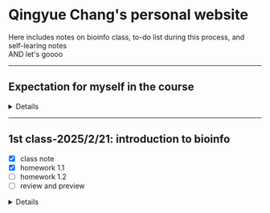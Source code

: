 # Qingyue Chang's personal website
Here includes notes on bioinfo class, to-do list during this process, and self-learing notes  
AND let's goooo  

---
## Expectation for myself in the course
<details>
  <summary> Details </summary>
  
  #### 1. Coding skills  
     - Command of basic coding skills based on **linux and python.**  
     - Be able to realize some algorithm. \* *e.g. Smith-waterman*
    
  #### 2. Data processing   
     - Be able to use tools learnt from class for data processing im my own reaserch.   
     - Customizing some toolboxs for my own usage. \* *just make some small changes*
       
  #### 3. Bioinfomatics perspective   
     - Learn how to think from a ***big-data driven aspect*** when facing biological problems.

</details> 

---
## 1st class-2025/2/21: introduction to bioinfo 
- [x] class note
- [x] homework 1.1
- [ ] homework 1.2
- [ ] review and preview
<details>
  <summary>Details</summary>
  
  - All about course: what am I supposed to do  
    **Grading**: attendance, homeworks, and presentation  
    Presentation: share the coding experience (*time to be confirmed*)  


  - Three dimensions of gene: persons/cells/omics  
  - **Probabilistic Model vs. Computational Algorithm?**  
      - Model: A model is more like a **mathematical** construct. It explains how you could reach B from A by using some formula to depict this process. *It tells us what we can achieve.*  
      - Algorithm: An algorithm is about how to **realize** the things raised by a model by manipulating the computer, doing some matrix transformation, etc.  
  - Three cutting-edge techniques in biology: **Robot, Nanotech, and Genetics**  
  - Big-data-driven perspective: Think about what could **be revealed from the data** and the biological questions that could come from data, not only from your brain.

</details>
